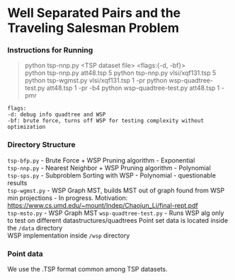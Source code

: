 # Well Separated Pairs and the Traveling Salesman Problem

### Instructions for Running
>python tsp-nnp.py \<TSP dataset file\> <separation factor> <flags:{-d, -bf}> \
>python tsp-nnp.py att48.tsp 5
>python tsp-nnp.py vlsi/xqf131.tsp 5
>python tsp-wgmst.py vlsi/xqf131.tsp 1 -pr
>python wsp-quadtree-test.py att48.tsp 1 -pr -b4
>python wsp-quadtree-test.py att48.tsp 1 -pmr

```
flags:
-d: debug info quadtree and WSP
-bf: brute force, turns off WSP for testing complexity without optimization
```

### Directory Structure
`tsp-bfp.py` - Brute Force + WSP Pruning algorithm - Exponential \
`tsp-nnp.py` - Nearest Neighbor + WSP Pruning algorithm - Polynomial \
`tsp-sps.py` - Subproblem Sorting with WSP - Polynomial - questionable results \
`tsp-wgmst.py` - WSP Graph MST, builds MST out of graph found from WSP min projections - In progress. Motivation: https://www.cs.umd.edu/~mount/Indep/Chaojun_Li/final-rept.pdf \
`tsp-msto.py` - WSP Graph MST
`wsp-quadtree-test.py` - Runs WSP alg only to test on different datastructures/quadtrees
Point set data is located inside the `/data` directory \
WSP implementation inside `/wsp` directory

### Point data
We use the .TSP format common among TSP datasets.
